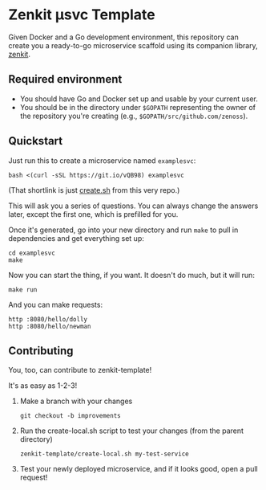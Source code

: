 # Zenkit μsvc Template

Given Docker and a Go development environment, this repository can create you
a ready-to-go microservice scaffold using its companion library,
[zenkit](https://github.com/zenoss/zenkit).

## Required environment

* You should have Go and Docker set up and usable by your current user.
* You should be in the directory under `$GOPATH` representing the owner of the
  repository you're creating (e.g., `$GOPATH/src/github.com/zenoss`).

## Quickstart

Just run this to create a microservice named `examplesvc`:

    bash <(curl -sSL https://git.io/vQB98) examplesvc

(That shortlink is just [create.sh](https://raw.githubusercontent.com/zenoss/zenkit-template/master/create.sh) from this very repo.)

This will ask you a series of questions. You can always change the answers
later, except the first one, which is prefilled for you.

Once it's generated, go into your new directory and run `make` to pull in
dependencies and get everything set up:

    cd examplesvc
    make

Now you can start the thing, if you want. It doesn't do much, but it will
run:

    make run

And you can make requests:

    http :8080/hello/dolly
    http :8080/hello/newman

## Contributing

You, too, can contribute to zenkit-template!

It's as easy as 1-2-3!

1. Make a branch with your changes

       git checkout -b improvements

2. Run the create-local.sh script to test your changes (from the parent
   directory)

       zenkit-template/create-local.sh my-test-service

3. Test your newly deployed microservice, and if it looks good, open a pull request!
